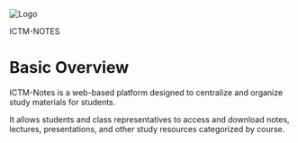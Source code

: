 


![Logo](https://github.com/Flitchen/notes/assets/104328567/f86d7603-4c3c-4d5c-9ee0-064bd1e82996)

ICTM-NOTES                  

# Basic Overview

ICTM-Notes is a web-based platform designed to centralize and organize study materials for students.


It allows students and class representatives to access and download notes, lectures, presentations, and other study resources categorized by course.


